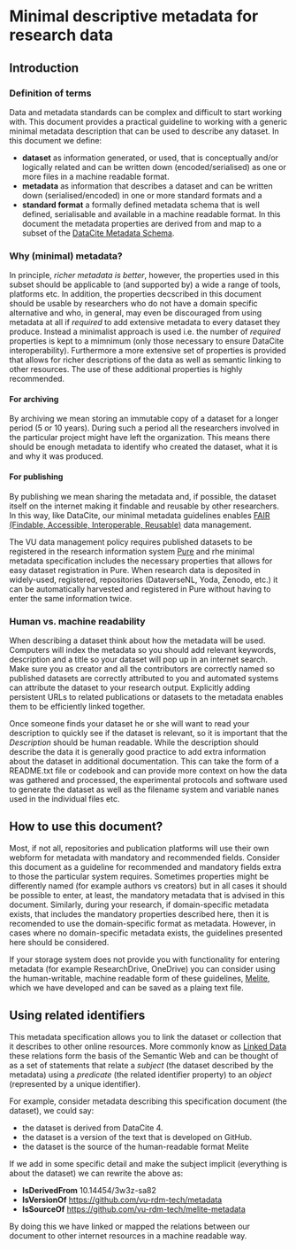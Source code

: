 # Minimal descriptive metadata for research data

## Introduction

### Definition of terms
Data and metadata standards can be complex and difficult to start working with. This document provides a practical guideline to working with a generic minimal metadata description that can be used to describe any dataset. In this document we define:
- **dataset** as information generated, or used, that is conceptually and/or logically related and can be written down (encoded/serialised) as one or more files in a machine readable format.
- **metadata** as information that describes a dataset and can be written down (serialised/encoded) in one or more standard formats and a
- **standard format** a formally defined metadata schema that is well defined, serialisable and available in a machine readable format. In this document the metadata properties are derived from and map to a subset of the [DataCite Metadata Schema](https://schema.datacite.org/meta/kernel-4.4/).

### Why (minimal) metadata?
In principle, *richer metadata is better*, however, the properties used in this subset should be applicable to (and supported by) a wide a range of tools, platforms etc. In addition, the properties decscribed in this document should be usable by researchers who do not have a domain specific alternative and who, in general, may even be discouraged from using metadata at all if *required* to add extensive metadata to every dataset they produce. Instead a minimalist approach is used i.e. the number of *required* properties is kept to a mimnimum (only those necessary to ensure DataCite interoperability). Furthermore a more extensive set of properties is provided that allows for richer descriptions of the data as well as semantic linking to other resources. The use of these additional properties is highly recommended.

#### For archiving
By archiving we mean storing an immutable copy of a dataset for a longer period (5 or 10 years). During such a period all the researchers involved in the particular project  might have left the organization. This means there should be enough metadata to identify who created the dataset, what it is and why it was produced.

#### For publishing
By publishing we mean sharing the metadata and, if possible, the dataset itself on the internet making it findable and reusable by other researchers. In this way, like DataCite, our minimal metadata guidelines enables [FAIR (Findable, Accessible, Interoperable, Reusable)](https://www.go-fair.org/fair-principles/) data management.

The VU data management policy requires published datasets to be registered in the research information system [Pure](https://research.vu.nl) and rhe minimal metadata specification includes the necessary properties that allows for easy dataset registration in Pure. When research data is deposited in widely-used, registered, repositories (DataverseNL, Yoda, Zenodo, etc.) it can be automatically harvested and registered in Pure without having to enter the same information twice.

### Human vs. machine readability
When describing a dataset think about how the metadata will be used. Computers will index the metadata so you should add
relevant keywords, description and a title so your dataset will pop up in an internet search. Make sure you as creator and all the contributors are correctly named so published datasets are correctly attributed to you and automated systems can attribute the dataset to your research output. Explicitly adding persistent URLs to related publications or datasets to the metadata enables them to be efficiently linked together.

Once someone finds your dataset he or she will want to read your description to quickly see if the dataset is relevant,
so it is important that the *Description* should be human readable. While the description should describe the data it is generally good practice to add extra information about the dataset in additional documentation. This can take the form of a README.txt file or codebook and can provide more context on how the data was gathered and processed, the experimental protocols and software used to generate the dataset as well as the filename system and variable nanes used in the individual files etc.

## How to use this document?
Most, if not all, repositories and publication platforms will use their own webform for metadata with mandatory and recommended fields. Consider
this document as a guideline for recommended and mandatory fields extra to those the particular system requires. Sometimes properties might be differently named (for example authors vs creators) but in all cases it should be possible to enter, at least, the mandatory metadata that is advised in this document. Similarly, during your research, if domain-specific metadata exists, that includes the mandatory properties described here, then it is recomended to use the domain-specific format as metadata. However, in cases where no domain-specific metadata exists, the guidelines presented here should be considered.

If your storage system does not provide you with functionality for entering metadata (for example ResearchDrive, OneDrive) you can consider using the human-writable, machine readable form of these guidelines, [Melite](https://github.com/vu-rdm-tech/melite-metadata/blob/main/melite-proposed.md), which we have developed and can be saved as a plaing text file.

## Using related identifiers
This metadata specification allows you to link the dataset or collection that it describes to other online resources. More commonly know as [Linked Data](https://en.wikipedia.org/wiki/Linked_data) these relations form the basis of the Semantic Web and can be thought of as a set of statements that relate a *subject* (the dataset described by the metadata) using a *predicate* (the related identifier property) to an *object* (represented by a unique identifier).

For example, consider metadata describing this specification document (the dataset), we could say:
* the dataset is derived from DataCite 4.
* the dataset is a version of the text that is developed on GitHub.
* the dataset is the source of the human-readable format Melite

If we add in some specific detail and make the subject implicit (everything is about the dataset) we can rewrite the above as:
* **IsDerivedFrom** 10.14454/3w3z-sa82
* **IsVersionOf** https://github.com/vu-rdm-tech/metadata
* **IsSourceOf** https://github.com/vu-rdm-tech/melite-metadata

By doing this we have linked or mapped the relations between our document to other internet resources in a machine readable way.
